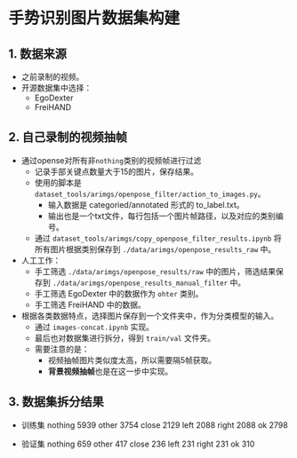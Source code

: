 # 手势识别图片数据集构建

## 1. 数据来源
+ 之前录制的视频。
+ 开源数据集中选择：
  + EgoDexter
  + FreiHAND

## 2. 自己录制的视频抽帧
+ 通过opense对所有非`nothing`类别的视频帧进行过滤
  + 记录手部关键点数量大于15的图片，保存结果。
  + 使用的脚本是 `dataset_tools/arimgs/openpose_filter/action_to_images.py`。
    + 输入数据是 categoried/annotated 形式的 to_label.txt。
    + 输出也是一个txt文件，每行包括一个图片帧路径，以及对应的类别编号。
  + 通过 `dataset_tools/arimgs/copy_openpose_filter_results.ipynb` 将所有图片根据类别保存到 `./data/arimgs/openpose_results_raw` 中。
+ 人工工作：
  + 手工筛选 `./data/arimgs/openpose_results/raw` 中的图片，筛选结果保存到 `./data/arimgs/openpose_results_manual_filter` 中。
  + 手工筛选 EgoDexter 中的数据作为 `ohter` 类别。
  + 手工筛选 FreiHAND 中的数据。
+ 根据各类数据特点，选择图片保存到一个文件夹中，作为分类模型的输入。
  + 通过 `images-concat.ipynb` 实现。
  + 最后也对数据集进行拆分，得到 `train/val` 文件夹。
  + 需要注意的是：
    + 视频抽帧图片类似度太高，所以需要隔5帧获取。
    + **背景视频抽帧**也是在这一步中实现。


## 3. 数据集拆分结果
+ 训练集
nothing 5939
other 3754
close 2129
left 2088
right 2088
ok 2798


+ 验证集
nothing 659
other 417
close 236
left 231
right 231
ok 310